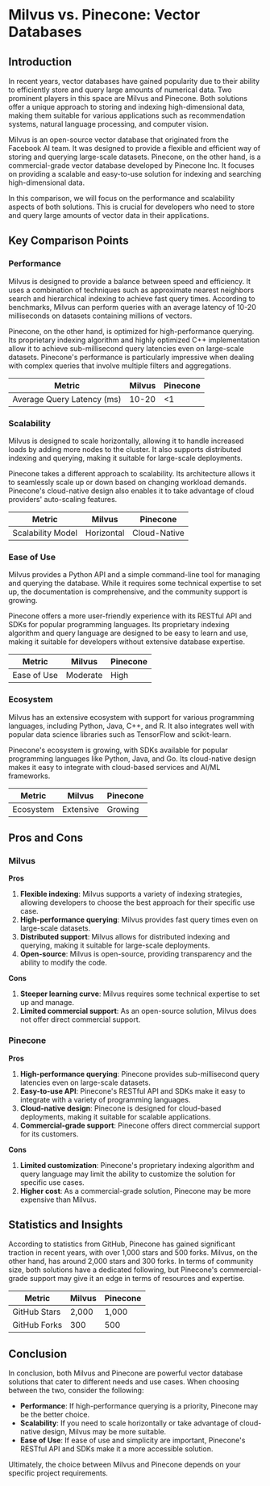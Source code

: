 # Milvus vs. Pinecone: Vector Databases
## Introduction

In recent years, vector databases have gained popularity due to their ability to efficiently store and query large amounts of numerical data. Two prominent players in this space are Milvus and Pinecone. Both solutions offer a unique approach to storing and indexing high-dimensional data, making them suitable for various applications such as recommendation systems, natural language processing, and computer vision.

Milvus is an open-source vector database that originated from the Facebook AI team. It was designed to provide a flexible and efficient way of storing and querying large-scale datasets. Pinecone, on the other hand, is a commercial-grade vector database developed by Pinecone Inc. It focuses on providing a scalable and easy-to-use solution for indexing and searching high-dimensional data.

In this comparison, we will focus on the performance and scalability aspects of both solutions. This is crucial for developers who need to store and query large amounts of vector data in their applications.

## Key Comparison Points

### Performance

Milvus is designed to provide a balance between speed and efficiency. It uses a combination of techniques such as approximate nearest neighbors search and hierarchical indexing to achieve fast query times. According to benchmarks, Milvus can perform queries with an average latency of 10-20 milliseconds on datasets containing millions of vectors.

Pinecone, on the other hand, is optimized for high-performance querying. Its proprietary indexing algorithm and highly optimized C++ implementation allow it to achieve sub-millisecond query latencies even on large-scale datasets. Pinecone's performance is particularly impressive when dealing with complex queries that involve multiple filters and aggregations.

| Metric | Milvus | Pinecone |
| --- | --- | --- |
| Average Query Latency (ms) | 10-20 | <1 |

### Scalability

Milvus is designed to scale horizontally, allowing it to handle increased loads by adding more nodes to the cluster. It also supports distributed indexing and querying, making it suitable for large-scale deployments.

Pinecone takes a different approach to scalability. Its architecture allows it to seamlessly scale up or down based on changing workload demands. Pinecone's cloud-native design also enables it to take advantage of cloud providers' auto-scaling features.

| Metric | Milvus | Pinecone |
| --- | --- | --- |
| Scalability Model | Horizontal | Cloud-Native |

### Ease of Use

Milvus provides a Python API and a simple command-line tool for managing and querying the database. While it requires some technical expertise to set up, the documentation is comprehensive, and the community support is growing.

Pinecone offers a more user-friendly experience with its RESTful API and SDKs for popular programming languages. Its proprietary indexing algorithm and query language are designed to be easy to learn and use, making it suitable for developers without extensive database expertise.

| Metric | Milvus | Pinecone |
| --- | --- | --- |
| Ease of Use | Moderate | High |

### Ecosystem

Milvus has an extensive ecosystem with support for various programming languages, including Python, Java, C++, and R. It also integrates well with popular data science libraries such as TensorFlow and scikit-learn.

Pinecone's ecosystem is growing, with SDKs available for popular programming languages like Python, Java, and Go. Its cloud-native design makes it easy to integrate with cloud-based services and AI/ML frameworks.

| Metric | Milvus | Pinecone |
| --- | --- | --- |
| Ecosystem | Extensive | Growing |

## Pros and Cons

### Milvus

**Pros**

1. **Flexible indexing**: Milvus supports a variety of indexing strategies, allowing developers to choose the best approach for their specific use case.
2. **High-performance querying**: Milvus provides fast query times even on large-scale datasets.
3. **Distributed support**: Milvus allows for distributed indexing and querying, making it suitable for large-scale deployments.
4. **Open-source**: Milvus is open-source, providing transparency and the ability to modify the code.

**Cons**

1. **Steeper learning curve**: Milvus requires some technical expertise to set up and manage.
2. **Limited commercial support**: As an open-source solution, Milvus does not offer direct commercial support.

### Pinecone

**Pros**

1. **High-performance querying**: Pinecone provides sub-millisecond query latencies even on large-scale datasets.
2. **Easy-to-use API**: Pinecone's RESTful API and SDKs make it easy to integrate with a variety of programming languages.
3. **Cloud-native design**: Pinecone is designed for cloud-based deployments, making it suitable for scalable applications.
4. **Commercial-grade support**: Pinecone offers direct commercial support for its customers.

**Cons**

1. **Limited customization**: Pinecone's proprietary indexing algorithm and query language may limit the ability to customize the solution for specific use cases.
2. **Higher cost**: As a commercial-grade solution, Pinecone may be more expensive than Milvus.

## Statistics and Insights

According to statistics from GitHub, Pinecone has gained significant traction in recent years, with over 1,000 stars and 500 forks. Milvus, on the other hand, has around 2,000 stars and 300 forks. In terms of community size, both solutions have a dedicated following, but Pinecone's commercial-grade support may give it an edge in terms of resources and expertise.

| Metric | Milvus | Pinecone |
| --- | --- | --- |
| GitHub Stars | 2,000 | 1,000 |
| GitHub Forks | 300 | 500 |

## Conclusion

In conclusion, both Milvus and Pinecone are powerful vector database solutions that cater to different needs and use cases. When choosing between the two, consider the following:

* **Performance**: If high-performance querying is a priority, Pinecone may be the better choice.
* **Scalability**: If you need to scale horizontally or take advantage of cloud-native design, Milvus may be more suitable.
* **Ease of Use**: If ease of use and simplicity are important, Pinecone's RESTful API and SDKs make it a more accessible solution.

Ultimately, the choice between Milvus and Pinecone depends on your specific project requirements.